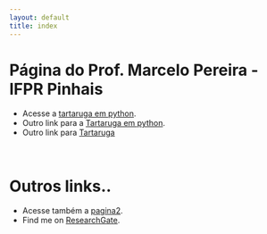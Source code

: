 ```yaml
---
layout: default
title: index
---
```


# Página do Prof. Marcelo Pereira - IFPR Pinhais
- Acesse a [tartaruga em python](/tartaruga-python.md).
- Outro link para a [Tartaruga em python](https://marcelo-pereira-ifpr-edu-br.trinket.io/sites/algo).
- Outro link para [Tartaruga](/teste.html)


<br />

# Outros links..
- Acesse também a [pagina2](/pag2.md).
- Find me on [ResearchGate](https://www.researchgate.net/profile/Marcelo-Pereira-30).

